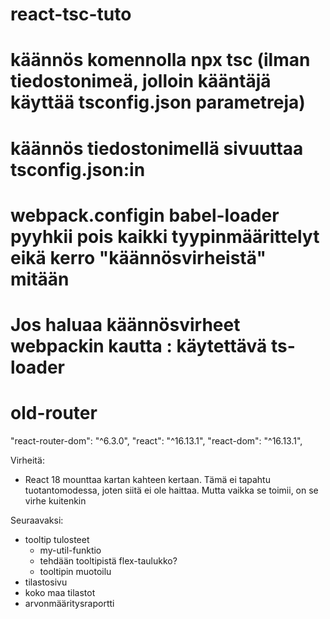# react-tsc-tuto
# käännös komennolla npx tsc (ilman tiedostonimeä, jolloin kääntäjä käyttää tsconfig.json parametreja)
# käännös tiedostonimellä sivuuttaa tsconfig.json:in
# webpack.configin babel-loader pyyhkii pois kaikki tyypinmäärittelyt eikä kerro "käännösvirheistä" mitään
# Jos haluaa käännösvirheet webpackin kautta : käytettävä ts-loader
# old-router
"react-router-dom": "^6.3.0",
"react": "^16.13.1",
"react-dom": "^16.13.1",

Virheitä:
- React 18 mounttaa kartan kahteen kertaan. Tämä ei tapahtu tuotantomodessa, joten siitä ei ole haittaa. Mutta vaikka se toimii, on se virhe kuitenkin

Seuraavaksi:
- tooltip tulosteet
	* my-util-funktio
	* tehdään tooltipistä flex-taulukko?
	* tooltipin muotoilu
- tilastosivu
- koko maa tilastot
- arvonmääritysraportti


<div className="tooltip_table">
	<div className="tooltip_table__title"></div> 
	<div className="tooltip_table__header">
		<div className="tooltip_table__municipality"></div>
		<div className="tooltip_table__year"></div>
	</div> 
	<div className="tooltip_table__stat_line">
		<div className="tooltip_table__stat_title"></div>
		<div className="tooltip_table__stat_data"></div>		
	</div> 
	<div className="tooltip_table__explanations">
</div>











